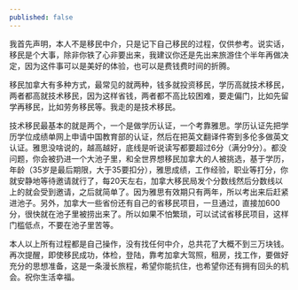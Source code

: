 ```yaml
---
published: false
---
```


我首先声明，本人不是移民中介，只是记下自己移民的过程，仅供参考。说实话，移民是个大事，除非你铁了心非要出来，我建议你还是先出来旅游住个半年再做决定，因为这件事可以是美好的体验，也可以是费钱费时间的折腾。

移民加拿大有多种方式，最常见的就两种，钱多就投资移民，学历高就技术移民，两者都高就技术移民，因为这样省钱，两者都不高比较困难，要走偏门，比如先留学再移民，比如劳务移民等。我走的是技术移民。

技术移民最基本的就是两个，一个是做学历认证，一个考靠雅思。学历认证先把学历学位成绩单网上申请中国教育部的认证，然后在把英文翻译件寄到多伦多做英文认证。雅思没啥说的，越高越好，底线是听说读写都要超过6分（满分9分）。都没问题，你会被扔进一个大池子里，和全世界想移民加拿大的人被挑选，基于学历，年龄（35岁是最后期限，大于35要扣分），雅思成绩，工作经验，职业等打分，你就安静地等待邀请就行了，每20天左右，加拿大移民局发个分数线然后分数线以上的就会受到邀请，之后就简单了。因为雅思有效期只有两年，所以考出来后赶紧进池子。另外，加拿大一些省份还有自己的省移民项目，一旦通过，直接加600分，很快就在池子里被捞出来了。所以如果不怕繁琐，可以试试省移民项目，这样门槛低点，不要在池子里苦等。

本人以上所有过程都是自己操作，没有找任何中介，总共花了大概不到三万块钱。
再次提醒，即使移民成功，体检，登陆，靠考加拿大驾照，租房，找工作，要做好充分的思想准备，这是一条漫长旅程，希望你能抗住，也希望你还有拥有回头的机会。祝你生活幸福。


